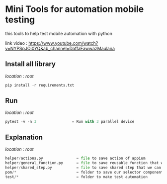 # Mini Tools for automation mobile testing

this tools to help test mobile automation with python

link video : https://www.youtube.com/watch?v=NYPSpJOi0YQ&ab_channel=DaffaFawwazMaulana

## Install all library
*location : root*
```python
pip install -r requirements.txt
```

## Run
*location : root*
```python
pytest -v -n 3                = Run with 3 parallel device
```

## Explanation
*location : root*
```python
helper/actions.py               = file to save action of appium
helper/general_function.py      = file to save reusable function that we can use
helper/shared_step.py           = file to save shared step that we can use at test file
pom/*                           = folder to save our selector component mobile
test/*                          = folder to make test automation
```